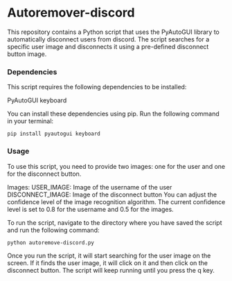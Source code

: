 # Autoremover-discord

This repository contains a Python script that uses the PyAutoGUI library to automatically disconnect users from discord. The script searches for a specific user image and disconnects it using a pre-defined disconnect button image.

### Dependencies
This script requires the following dependencies to be installed:

PyAutoGUI
keyboard

You can install these dependencies using pip. Run the following command in your terminal:

`pip install pyautogui keyboard`

### Usage
To use this script, you need to provide two images: one for the user and one for the disconnect button.

Images:
USER_IMAGE: Image of the username of the user
DISCONNECT_IMAGE: Image of the disconnect button
You can adjust the confidence level of the image recognition algorithm. The current confidence level is set to 0.8 for the username and 0.5 for the images.

To run the script, navigate to the directory where you have saved the script and run the following command:

`python autoremove-discord.py`

Once you run the script, it will start searching for the user image on the screen. If it finds the user image, it will click on it and then click on the disconnect button. The script will keep running until you press the q key.
